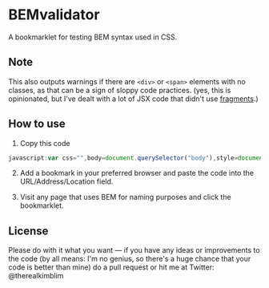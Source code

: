 # BEMvalidator
A bookmarklet for testing BEM syntax used in CSS.

## Note
This also outputs warnings if there are `<div>` or `<span>` elements with no classes, as that can be a sign of sloppy code practices. (yes, this is opinionated, but I've dealt with a lot of JSX code that didn't use [fragments](https://reactjs.org/docs/fragments.html).)

## How to use

1. Copy this code

```javascript
javascript:var css="",body=document.querySelector("body"),style=document.createElement("style");css+="body {padding-bottom: 50%;}";css+=".bem-resultpane {position: fixed; box-sizing: border-box; top: 50%; left: 0; right: 0; bottom: 0; font: normal 16px/1.4 monospace, arial, verdana, sans-serif; border-top: 2px solid #999; background: #eee; color: #333;z-index: 10000;}";css+=".bem-resultpane__header {margin: 0; padding: 0 8px; height: 32px; border-bottom: 1px solid #999; font-size: 20px; font-weight: normal; line-height: 31px;}";css+=".bem-resultpane__header strong{color:#f00;}";css+=".bem-resultpane__list {position: absolute; top: 33px; left: 0; right: 0; bottom: 0; margin: 0; padding: 0; background: #fefefe; overflow-y: auto;}";css+=".bem-resultpane__item {border-bottom: 1px solid #666; margin: 0; padding: 4px 8px; font-size: 16px; line-height: 20px;}";css+=".bem-resultpane__item code {background: #193549; color:#A2FB8F; box-shadow: 0 0 0 3px #193549;}";if(style.styleSheet){style.styleSheet.cssText=css}else{style.appendChild(document.createTextNode(css))}body.appendChild(style);var msgPane=document.createElement("div");msgPane.classList.add("bem-resultpane");var logMsg="";var logMsgTitle="";var logMsgContent="<ol class='bem-resultpane__list'>";var logMsgFoot="</ol>";var errorsAmount=0;var allEls=document.body.querySelectorAll("*");for(i=0;i<allEls.length;i+=1){var currentElement=allEls[i];if((currentElement.tagName=="DIV"||currentElement.tagName=="SPAN")&&currentElement.classList.length===0){logMsgContent+="<li class='bem-resultpane__item'><strong>Warning:</strong> Contains <code>"+currentElement.tagName+"</code> elements with no class. These are un-necessary.</li>";currentElement.style.outline="2px solid yellow";errorsAmount++;continue}var elClassSet=Array.from(currentElement.classList);for(j=0;j<elClassSet.length;j+=1){var currentClass=elClassSet[j];var element=currentClass.indexOf("__")>-1;if(element){if(!currentClass.indexOf("icon__")==0){var elementClass=currentClass.split("__")[0];var parentEl=currentElement.parentNode;var isInBlock=false;while(parentEl.tagName!="HTML"){var parentElClassSet=Array.from(parentEl.classList);if(parentElClassSet.includes(elementClass)){isInBlock=true;break}parentEl=parentEl.parentNode}if(!isInBlock){logMsgContent+="<li class='bem-resultpane__item'><strong>Error:</strong> <code>"+currentClass+"</code> is positioned outside the <strong>Block</strong> ("+currentClass.split("__")[0]+").</li>";currentElement.style.outline="2px solid #f00";errorsAmount+=1}var doubleElement=currentClass.match(/[\w-]+__[\w-]+__[\w-]+/g);if(doubleElement!=null){logMsgContent+="<li class='bem-resultpane__item'><strong>Error:</strong> <code>"+currentClass+"</code> is not a valid BEM class. Two <strong>Elements</strong> on the same class is not allowed.</li>";currentElement.style.outline="2px solid #f00";errorsAmount+=1}}}var modifier=currentClass.indexOf("--")>-1;if(modifier){var doubleModifier=currentClass.match(/[\w-]+--[\w-]+--[\w-]+/g);if(doubleModifier!=null){logMsgContent+="<li class='bem-resultpane__item'><strong>Error:</strong> <code>"+currentClass+"</code> is not a valid BEM class. Two <strong>Modifiers</strong> on the same class is not allowed.</li>";currentElement.style.outline="2px solid #f00";errorsAmount+=1}var elementClass=currentClass.split("--")[0];if(!elClassSet.includes(elementClass)){logMsgContent+="<li class='bem-resultpane__item'><strong>Error:</strong> <code>"+currentClass+"</code> is included without it's default <strong>Element</strong> ("+elementClass+").</li>";currentElement.style.outline="2px solid #f00";errorsAmount+=1}}}}if(errorsAmount==0){errorsAmount="0";logMsgContent="<p><strong>Congratulations! No errors were found.</p>"}logMsgTitle="<h1 class='bem-resultpane__header'>BEM Inspect Results: <strong>"+errorsAmount+" errors</strong></h1>";logMsg+=logMsgTitle+logMsgContent+logMsgFoot;msgPane.innerHTML=logMsg;body.appendChild(msgPane);
```

2. Add a bookmark in your preferred browser and paste the code into the URL/Address/Location field.

3. Visit any page that uses BEM for naming purposes and click the bookmarklet.
## License
Please do with it what you want — if you have any ideas or improvements to the code (by all means: I'm no genius, so there's a huge chance that your code is better than mine) do a pull request or hit me at Twitter: @therealkimblim
